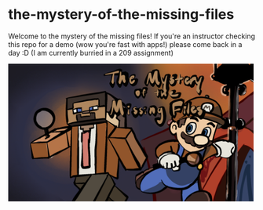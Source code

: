 # the-mystery-of-the-missing-files

Welcome to the mystery of the missing files! If you're an instructor checking this repo for a demo (wow you're fast with apps!) please come back in a day :D (I am currently burried in a 209 assignment)

<img src="mystery.png" alt="cover" width="500"/>
